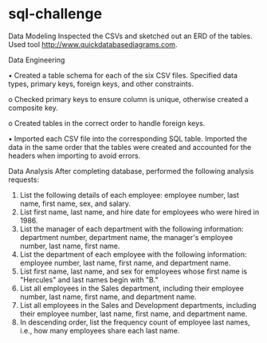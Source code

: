 # sql-challenge
Data Modeling
Inspected the CSVs and sketched out an ERD of the tables. Used tool http://www.quickdatabasediagrams.com.

Data Engineering

•	Created a table schema for each of the six CSV files. Specified data types, primary keys, foreign keys, and other constraints.

o	Checked primary keys to ensure column is unique, otherwise created a composite key. 

o	Created tables in the correct order to handle foreign keys.

•	Imported each CSV file into the corresponding SQL table. Imported the data in the same order that the tables were created and accounted for the headers when importing to avoid errors.

Data Analysis
After completing database, performed the following analysis requests:
1.	List the following details of each employee: employee number, last name, first name, sex, and salary.
2.	List first name, last name, and hire date for employees who were hired in 1986.
3.	List the manager of each department with the following information: department number, department name, the manager's employee number, last name, first name.
4.	List the department of each employee with the following information: employee number, last name, first name, and department name.
5.	List first name, last name, and sex for employees whose first name is "Hercules" and last names begin with "B."
6.	List all employees in the Sales department, including their employee number, last name, first name, and department name.
7.	List all employees in the Sales and Development departments, including their employee number, last name, first name, and department name.
8.	In descending order, list the frequency count of employee last names, i.e., how many employees share each last name.


